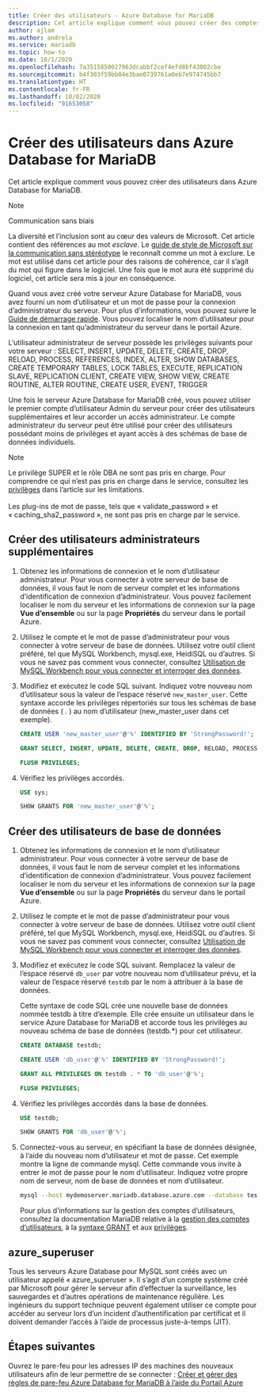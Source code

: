 ```yaml
---
title: Créer des utilisateurs - Azure Database for MariaDB
description: Cet article explique comment vous pouvez créer des comptes d’utilisateurs pour interagir avec un serveur Azure Database for MariaDB.
author: ajlam
ms.author: andrela
ms.service: mariadb
ms.topic: how-to
ms.date: 10/1/2020
ms.openlocfilehash: 7a3515850027963dcabbf2cef4efd8bf43802cbe
ms.sourcegitcommit: b4f303f59bb04e3bae0739761a0eb7e974745bb7
ms.translationtype: HT
ms.contentlocale: fr-FR
ms.lasthandoff: 10/02/2020
ms.locfileid: "91653058"
---
```

# <a name="create-users-in-azure-database-for-mariadb"></a>Créer des utilisateurs dans Azure Database for MariaDB 
Cet article explique comment vous pouvez créer des utilisateurs dans Azure Database for MariaDB.

> [!NOTE]
> Communication sans biais
>
> La diversité et l’inclusion sont au cœur des valeurs de Microsoft. Cet article contient des références au mot _esclave_. Le [guide de style de Microsoft sur la communication sans stéréotype](https://github.com/MicrosoftDocs/microsoft-style-guide/blob/master/styleguide/bias-free-communication.md) le reconnaît comme un mot à exclure. Le mot est utilisé dans cet article pour des raisons de cohérence, car il s’agit du mot qui figure dans le logiciel. Une fois que le mot aura été supprimé du logiciel, cet article sera mis à jour en conséquence.
>

Quand vous avez créé votre serveur Azure Database for MariaDB, vous avez fourni un nom d’utilisateur et un mot de passe pour la connexion d’administrateur du serveur. Pour plus d’informations, vous pouvez suivre le [Guide de démarrage rapide](quickstart-create-mariadb-server-database-using-azure-portal.md). Vous pouvez localiser le nom d’utilisateur pour la connexion en tant qu’administrateur du serveur dans le portail Azure.

L’utilisateur administrateur de serveur possède les privilèges suivants pour votre serveur : SELECT, INSERT, UPDATE, DELETE, CREATE, DROP, RELOAD, PROCESS, REFERENCES, INDEX, ALTER, SHOW DATABASES, CREATE TEMPORARY TABLES, LOCK TABLES, EXECUTE, REPLICATION SLAVE, REPLICATION CLIENT, CREATE VIEW, SHOW VIEW, CREATE ROUTINE, ALTER ROUTINE, CREATE USER, EVENT, TRIGGER

Une fois le serveur Azure Database for MariaDB créé, vous pouvez utiliser le premier compte d’utilisateur Admin du serveur pour créer des utilisateurs supplémentaires et leur accorder un accès administrateur. Le compte administrateur du serveur peut être utilisé pour créer des utilisateurs possédant moins de privilèges et ayant accès à des schémas de base de données individuels.

> [!NOTE]
> Le privilège SUPER et le rôle DBA ne sont pas pris en charge. Pour comprendre ce qui n’est pas pris en charge dans le service, consultez les [privilèges](concepts-limits.md#privileges--data-manipulation-support) dans l’article sur les limitations.<br><br>
> Les plug-ins de mot de passe, tels que « validate_password » et « caching_sha2_password », ne sont pas pris en charge par le service.

## <a name="create-additional-admin-users"></a>Créer des utilisateurs administrateurs supplémentaires
1. Obtenez les informations de connexion et le nom d’utilisateur administrateur.
   Pour vous connecter à votre serveur de base de données, il vous faut le nom de serveur complet et les informations d’identification de connexion d’administrateur. Vous pouvez facilement localiser le nom du serveur et les informations de connexion sur la page **Vue d’ensemble** ou sur la page **Propriétés** du serveur dans le portail Azure. 

2. Utilisez le compte et le mot de passe d’administrateur pour vous connecter à votre serveur de base de données. Utilisez votre outil client préféré, tel que MySQL Workbench, mysql.exe, HeidiSQL ou d’autres. 
   Si vous ne savez pas comment vous connecter, consultez [Utilisation de MySQL Workbench pour vous connecter et interroger des données](./connect-workbench.md).

3. Modifiez et exécutez le code SQL suivant. Indiquez votre nouveau nom d’utilisateur sous la valeur de l’espace réservé `new_master_user`. Cette syntaxe accorde les privilèges répertoriés sur tous les schémas de base de données ( *.* ) au nom d’utilisateur (new_master_user dans cet exemple). 

   ```sql
   CREATE USER 'new_master_user'@'%' IDENTIFIED BY 'StrongPassword!';
   
   GRANT SELECT, INSERT, UPDATE, DELETE, CREATE, DROP, RELOAD, PROCESS, REFERENCES, INDEX, ALTER, SHOW DATABASES, CREATE TEMPORARY TABLES, LOCK TABLES, EXECUTE, REPLICATION SLAVE, REPLICATION CLIENT, CREATE VIEW, SHOW VIEW, CREATE ROUTINE, ALTER ROUTINE, CREATE USER, EVENT, TRIGGER ON *.* TO 'new_master_user'@'%' WITH GRANT OPTION; 
   
   FLUSH PRIVILEGES;
   ```

4. Vérifiez les privilèges accordés. 
   ```sql
   USE sys;
   
   SHOW GRANTS FOR 'new_master_user'@'%';
   ```

## <a name="create-database-users"></a>Créer des utilisateurs de base de données

1. Obtenez les informations de connexion et le nom d’utilisateur administrateur.
   Pour vous connecter à votre serveur de base de données, il vous faut le nom de serveur complet et les informations d’identification de connexion d’administrateur. Vous pouvez facilement localiser le nom du serveur et les informations de connexion sur la page **Vue d’ensemble** ou sur la page **Propriétés** du serveur dans le portail Azure. 

2. Utilisez le compte et le mot de passe d’administrateur pour vous connecter à votre serveur de base de données. Utilisez votre outil client préféré, tel que MySQL Workbench, mysql.exe, HeidiSQL ou d’autres. 
   Si vous ne savez pas comment vous connecter, consultez [Utilisation de MySQL Workbench pour vous connecter et interroger des données](./connect-workbench.md).

3. Modifiez et exécutez le code SQL suivant. Remplacez la valeur de l’espace réservé `db_user` par votre nouveau nom d’utilisateur prévu, et la valeur de l’espace réservé `testdb` par le nom à attribuer à la base de données.

   Cette syntaxe de code SQL crée une nouvelle base de données nommée testdb à titre d’exemple. Elle crée ensuite un utilisateur dans le service Azure Database for MariaDB et accorde tous les privilèges au nouveau schéma de base de données (testdb.\*) pour cet utilisateur. 

   ```sql
   CREATE DATABASE testdb;
   
   CREATE USER 'db_user'@'%' IDENTIFIED BY 'StrongPassword!';
   
   GRANT ALL PRIVILEGES ON testdb . * TO 'db_user'@'%';
   
   FLUSH PRIVILEGES;
   ```

4. Vérifiez les privilèges accordés dans la base de données.
   ```sql
   USE testdb;
   
   SHOW GRANTS FOR 'db_user'@'%';
   ```

5. Connectez-vous au serveur, en spécifiant la base de données désignée, à l’aide du nouveau nom d’utilisateur et mot de passe. Cet exemple montre la ligne de commande mysql. Cette commande vous invite à entrer le mot de passe pour le nom d’utilisateur. Indiquez votre propre nom de serveur, nom de base de données et nom d’utilisateur.

   ```bash
   mysql --host mydemoserver.mariadb.database.azure.com --database testdb --user db_user@mydemoserver -p
   ```
   Pour plus d’informations sur la gestion des comptes d’utilisateurs, consultez la documentation MariaDB relative à la [gestion des comptes d’utilisateurs](https://mariadb.com/kb/en/library/user-account-management/), à la [ syntaxe GRANT](https://mariadb.com/kb/en/library/grant/) et aux [privilèges](https://mariadb.com/kb/en/library/grant/#privilege-levels).

## <a name="azure_superuser"></a>azure_superuser

Tous les serveurs Azure Database pour MySQL sont créés avec un utilisateur appelé « azure_superuser ». Il s’agit d’un compte système créé par Microsoft pour gérer le serveur afin d’effectuer la surveillance, les sauvegardes et d’autres opérations de maintenance régulière. Les ingénieurs du support technique peuvent également utiliser ce compte pour accéder au serveur lors d’un incident d’authentification par certificat et il doivent demander l’accès à l’aide de processus juste-à-temps (JIT).

## <a name="next-steps"></a>Étapes suivantes
Ouvrez le pare-feu pour les adresses IP des machines des nouveaux utilisateurs afin de leur permettre de se connecter : [Créer et gérer des règles de pare-feu Azure Database for MariaDB à l’aide du Portail Azure](howto-manage-firewall-portal.md)  

<!--or [Azure CLI](howto-manage-firewall-using-cli.md).-->
